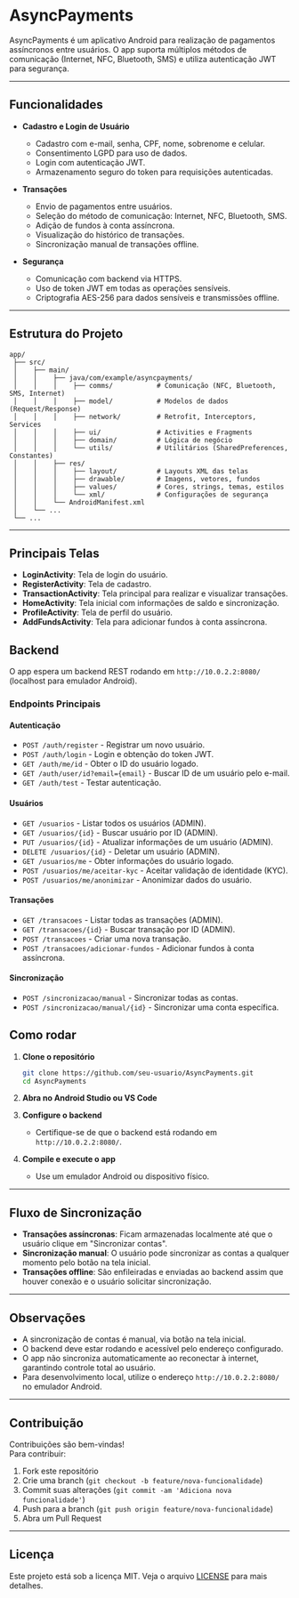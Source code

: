 # AsyncPayments

AsyncPayments é um aplicativo Android para realização de pagamentos assíncronos entre usuários. O app suporta múltiplos métodos de comunicação (Internet, NFC, Bluetooth, SMS) e utiliza autenticação JWT para segurança.

---

## Funcionalidades

- **Cadastro e Login de Usuário**
  - Cadastro com e-mail, senha, CPF, nome, sobrenome e celular.
  - Consentimento LGPD para uso de dados.
  - Login com autenticação JWT.
  - Armazenamento seguro do token para requisições autenticadas.

- **Transações**
  - Envio de pagamentos entre usuários.
  - Seleção do método de comunicação: Internet, NFC, Bluetooth, SMS.
  - Adição de fundos à conta assíncrona.
  - Visualização do histórico de transações.
  - Sincronização manual de transações offline.

- **Segurança**
  - Comunicação com backend via HTTPS.
  - Uso de token JWT em todas as operações sensíveis.
  - Criptografia AES-256 para dados sensíveis e transmissões offline.

---

## Estrutura do Projeto

```
app/
 ├── src/
 │    ├── main/
 │    │    ├── java/com/example/asyncpayments/
 │    │    │    ├── comms/           # Comunicação (NFC, Bluetooth, SMS, Internet)
 │    │    │    ├── model/           # Modelos de dados (Request/Response)
 │    │    │    ├── network/         # Retrofit, Interceptors, Services
 │    │    │    ├── ui/              # Activities e Fragments
 │    │    │    ├── domain/          # Lógica de negócio
 │    │    │    └── utils/           # Utilitários (SharedPreferences, Constantes)
 │    │    ├── res/
 │    │    │    ├── layout/          # Layouts XML das telas
 │    │    │    ├── drawable/        # Imagens, vetores, fundos
 │    │    │    ├── values/          # Cores, strings, temas, estilos
 │    │    │    └── xml/             # Configurações de segurança
 │    │    └── AndroidManifest.xml
 │    └── ...
 └── ...
```

---

## Principais Telas

- **LoginActivity**: Tela de login do usuário.
- **RegisterActivity**: Tela de cadastro.
- **TransactionActivity**: Tela principal para realizar e visualizar transações.
- **HomeActivity**: Tela inicial com informações de saldo e sincronização.
- **ProfileActivity**: Tela de perfil do usuário.
- **AddFundsActivity**: Tela para adicionar fundos à conta assíncrona.


## Backend


O app espera um backend REST rodando em `http://10.0.2.2:8080/` (localhost para emulador Android).

### **Endpoints Principais**

#### **Autenticação**
- `POST /auth/register` - Registrar um novo usuário.
- `POST /auth/login` - Login e obtenção do token JWT.
- `GET /auth/me/id` - Obter o ID do usuário logado.
- `GET /auth/user/id?email={email}` - Buscar ID de um usuário pelo e-mail.
- `GET /auth/test` - Testar autenticação.

#### **Usuários**
- `GET /usuarios` - Listar todos os usuários (ADMIN).
- `GET /usuarios/{id}` - Buscar usuário por ID (ADMIN).
- `PUT /usuarios/{id}` - Atualizar informações de um usuário (ADMIN).
- `DELETE /usuarios/{id}` - Deletar um usuário (ADMIN).
- `GET /usuarios/me` - Obter informações do usuário logado.
- `POST /usuarios/me/aceitar-kyc` - Aceitar validação de identidade (KYC).
- `POST /usuarios/me/anonimizar` - Anonimizar dados do usuário.

#### **Transações**
- `GET /transacoes` - Listar todas as transações (ADMIN).
- `GET /transacoes/{id}` - Buscar transação por ID (ADMIN).
- `POST /transacoes` - Criar uma nova transação.
- `POST /transacoes/adicionar-fundos` - Adicionar fundos à conta assíncrona.

#### **Sincronização**
- `POST /sincronizacao/manual` - Sincronizar todas as contas.
- `POST /sincronizacao/manual/{id}` - Sincronizar uma conta específica.

## Como rodar

1. **Clone o repositório**
   ```sh
   git clone https://github.com/seu-usuario/AsyncPayments.git
   cd AsyncPayments
   ```

2. **Abra no Android Studio ou VS Code**

3. **Configure o backend**
   - Certifique-se de que o backend está rodando em `http://10.0.2.2:8080/`.

4. **Compile e execute o app**
   - Use um emulador Android ou dispositivo físico.

---

## Fluxo de Sincronização

- **Transações assíncronas**: Ficam armazenadas localmente até que o usuário clique em "Sincronizar contas".
- **Sincronização manual**: O usuário pode sincronizar as contas a qualquer momento pelo botão na tela inicial.
- **Transações offline**: São enfileiradas e enviadas ao backend assim que houver conexão e o usuário solicitar sincronização.

---

## Observações

- A sincronização de contas é manual, via botão na tela inicial.
- O backend deve estar rodando e acessível pelo endereço configurado.
- O app não sincroniza automaticamente ao reconectar à internet, garantindo controle total ao usuário.
- Para desenvolvimento local, utilize o endereço `http://10.0.2.2:8080/` no emulador Android.

---

## Contribuição

Contribuições são bem-vindas!  
Para contribuir:

1. Fork este repositório
2. Crie uma branch (`git checkout -b feature/nova-funcionalidade`)
3. Commit suas alterações (`git commit -am 'Adiciona nova funcionalidade'`)
4. Push para a branch (`git push origin feature/nova-funcionalidade`)
5. Abra um Pull Request

---

## Licença

Este projeto está sob a licença MIT. Veja o arquivo [LICENSE](../LICENSE) para mais detalhes.
